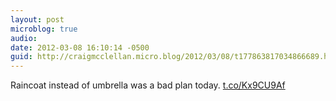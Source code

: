 ```yaml
---
layout: post
microblog: true
audio: 
date: 2012-03-08 16:10:14 -0500
guid: http://craigmcclellan.micro.blog/2012/03/08/t177863817034866689.html
---
```

Raincoat instead of umbrella was a bad plan today. [t.co/Kx9CU9Af](http://t.co/Kx9CU9Af)
